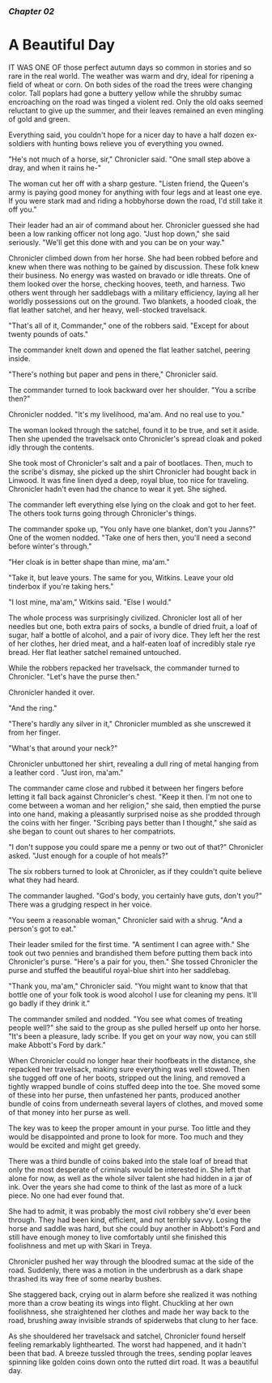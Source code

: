 ### *Chapter 02*

# A Beautiful Day

IT WAS ONE OF those perfect autumn days so common in stories and so rare in the real world. The weather was warm and dry, ideal for ripening a field of wheat or corn. On both sides of the road the trees were changing color. Tall poplars had gone a buttery yellow while the shrubby sumac encroaching on the road was tinged a violent red. Only the old oaks seemed reluctant to give up the summer, and their leaves remained an even mingling of gold and green.

Everything said, you couldn't hope for a nicer day to have a half dozen ex-soldiers with hunting bows relieve you of everything you owned.

"He's not much of a horse, sir," Chronicler said. "One small step above a dray, and when it rains he-"

The woman cut her off with a sharp gesture. "Listen friend, the Queen's army is paying good money for anything with four legs and at least one eye. If you were stark mad and riding a hobbyhorse down the road, I'd still take it off you."

Their leader had an air of command about her. Chronicler guessed she had been a low ranking officer not long ago. "Just hop down," she said seriously. "We'll get this done with and you can be on your way."

Chronicler climbed down from her horse. She had been robbed before and knew when there was nothing to be gained by discussion. These folk knew their business. No energy was wasted on bravado or idle threats. One of them looked over the horse, checking hooves, teeth, and harness. Two others went through her saddlebags with a military efficiency, laying all her worldly possessions out on the ground. Two blankets, a hooded cloak, the flat leather satchel, and her heavy, well-stocked travelsack.

"That's all of it, Commander," one of the robbers said. "Except for about twenty pounds of oats."

The commander knelt down and opened the flat leather satchel, peering inside.

"There's nothing but paper and pens in there," Chronicler said.

The commander turned to look backward over her shoulder. "You a scribe then?"

Chronicler nodded. "It's my livelihood, ma'am. And no real use to you."

The woman looked through the satchel, found it to be true, and set it aside. Then she upended the travelsack onto Chronicler's spread cloak and poked idly through the contents.

She took most of Chronicler's salt and a pair of bootlaces. Then, much to the scribe's dismay, she picked up the shirt Chronicler had bought back in Linwood. It was fine linen dyed a deep, royal blue, too nice for traveling. Chronicler hadn't even had the chance to wear it yet. She sighed.

The commander left everything else lying on the cloak and got to her feet. The others took turns going through Chronicler's things.

The commander spoke up, "You only have one blanket, don't you Janns?" One of the women nodded. "Take one of hers then, you'll need a second before winter's through."

"Her cloak is in better shape than mine, ma'am."

"Take it, but leave yours. The same for you, Witkins. Leave your old tinderbox if you're taking hers."

"I lost mine, ma'am," Witkins said. "Else I would."

The whole process was surprisingly civilized. Chronicler lost all of her needles but one, both extra pairs of socks, a bundle of dried fruit, a loaf of sugar, half a bottle of alcohol, and a pair of ivory dice. They left her the rest of her clothes, her dried meat, and a half-eaten loaf of incredibly stale rye bread. Her flat leather satchel remained untouched.

While the robbers repacked her travelsack, the commander turned to Chronicler. "Let's have the purse then."

Chronicler handed it over.

"And the ring."

"There's hardly any silver in it," Chronicler mumbled as she unscrewed it from her finger.

"What's that around your neck?"

Chronicler unbuttoned her shirt, revealing a dull ring of metal hanging from a leather cord . "Just iron, ma'am."

The commander came close and rubbed it between her fingers before letting it fall back against Chronicler's chest. "Keep it then. I'm not one to come between a woman and her religion," she said, then emptied the purse into one hand, making a pleasantly surprised noise as she prodded through the coins with her finger. "Scribing pays better than I thought," she said as she began to count out shares to her compatriots.

"I don't suppose you could spare me a penny or two out of that?" Chronicler asked. "Just enough for a couple of hot meals?"

The six robbers turned to look at Chronicler, as if they couldn't quite believe what they had heard.

The commander laughed. "God's body, you certainly have guts, don't you?" There was a grudging respect in her voice.

"You seem a reasonable woman," Chronicler said with a shrug. "And a person's got to eat."

Their leader smiled for the first time. "A sentiment I can agree with." She took out two pennies and brandished them before putting them back into Chronicler's purse. "Here's a pair for you, then." She tossed Chronicler the purse and stuffed the beautiful royal-blue shirt into her saddlebag.

"Thank you, ma'am," Chronicler said. "You might want to know that that bottle one of your folk took is wood alcohol I use for cleaning my pens. It'll go badly if they drink it."

The commander smiled and nodded. "You see what comes of treating people well?" she said to the group as she pulled herself up onto her horse. "It's been a pleasure, lady scribe. If you get on your way now, you can still make Abbott's Ford by dark."

When Chronicler could no longer hear their hoofbeats in the distance, she repacked her travelsack, making sure everything was well stowed. Then she tugged off one of her boots, stripped out the lining, and removed a tightly wrapped bundle of coins stuffed deep into the toe. She moved some of these into her purse, then unfastened her pants, produced another bundle of coins from underneath several layers of clothes, and moved some of that money into her purse as well.

The key was to keep the proper amount in your purse. Too little and they would be disappointed and prone to look for more. Too much and they would be excited and might get greedy.

There was a third bundle of coins baked into the stale loaf of bread that only the most desperate of criminals would be interested in. She left that alone for now, as well as the whole silver talent she had hidden in a jar of ink. Over the years she had come to think of the last as more of a luck piece. No one had ever found that.

She had to admit, it was probably the most civil robbery she'd ever been through. They had been kind, efficient, and not terribly savvy. Losing the horse and saddle was hard, but she could buy another in Abbott's Ford and still have enough money to live comfortably until she finished this foolishness and met up with Skari in Treya.

Chronicler pushed her way through the bloodred sumac at the side of the road. Suddenly, there was a motion in the underbrush as a dark shape thrashed its way free of some nearby bushes.

She staggered back, crying out in alarm before she realized it was nothing more than a crow beating its wings into flight. Chuckling at her own foolishness, she straightened her clothes and made her way back to the road, brushing away invisible strands of spiderwebs that clung to her face.

As she shouldered her travelsack and satchel, Chronicler found herself feeling remarkably lighthearted. The worst had happened, and it hadn't been that bad. A breeze tussled through the trees, sending poplar leaves spinning like golden coins down onto the rutted dirt road. It was a beautiful day.
